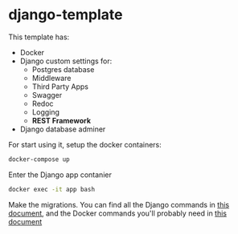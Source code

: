# django-template

This template has:
- Docker
- Django custom settings for:
  - Postgres database
  - Middleware
  - Third Party Apps
  - Swagger
  - Redoc
  - Logging
  - **REST Framework** 
- Django database adminer

For start using it, setup the docker containers:
```bash
docker-compose up
```

Enter the Django app contanier
```bash
docker exec -it app bash
```

Make the migrations. You can find all the Django commands in [this document](/docs/django-commands.md), and the Docker commands you'll probably need in
[this document](/docs/docker-cheatsheet.md)
